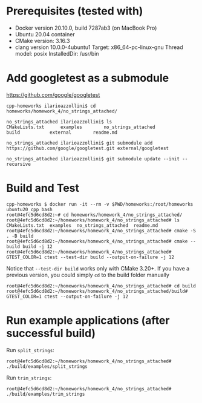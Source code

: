 # Prerequisites (tested with)

- Docker version 20.10.0, build 7287ab3 (on MacBook Pro)
- Ubuntu 20.04 container
- CMake version: 3.16.3
- clang version 10.0.0-4ubuntu1 
Target: x86_64-pc-linux-gnu
Thread model: posix
InstalledDir: /usr/bin

# Add googletest as a submodule

https://github.com/google/googletest

```
cpp-homeworks ilarioazzollini$ cd homeworks/homework_4/no_strings_attached/

no_strings_attached ilarioazzollini$ ls
CMakeLists.txt		examples		no_strings_attached
build			external		readme.md

no_strings_attached ilarioazzollini$ git submodule add https://github.com/google/googletest.git external/googletest

no_strings_attached ilarioazzollini$ git submodule update --init --recursive
```

# Build and Test

```
cpp-homeworks $ docker run -it --rm -v $PWD/homeworks:/root/homeworks ubuntu20_cpp bash
root@4efc5d6cd8d2:~# cd homeworks/homework_4/no_strings_attached/
root@4efc5d6cd8d2:~/homeworks/homework_4/no_strings_attached# ls
CMakeLists.txt  examples  no_strings_attached  readme.md
root@4efc5d6cd8d2:~/homeworks/homework_4/no_strings_attached# cmake -S . -B build
root@4efc5d6cd8d2:~/homeworks/homework_4/no_strings_attached# cmake --build build -j 12
root@4efc5d6cd8d2:~/homeworks/homework_4/no_strings_attached# GTEST_COLOR=1 ctest --test-dir build --output-on-failure -j 12
```

Notice that `--test-dir build` works only with CMake 3.20+. If you have a previous version, you could simply `cd` to the build folder manually

```
root@4efc5d6cd8d2:~/homeworks/homework_4/no_strings_attached# cd build
root@4efc5d6cd8d2:~/homeworks/homework_4/no_strings_attached/build# GTEST_COLOR=1 ctest --output-on-failure -j 12
```

# Run example applications (after successful build)

Run `split_strings`:
```
root@4efc5d6cd8d2:~/homeworks/homework_4/no_strings_attached# ./build/examples/split_strings
```

Run `trim_strings`:
```
root@4efc5d6cd8d2:~/homeworks/homework_4/no_strings_attached# ./build/examples/trim_strings
```
